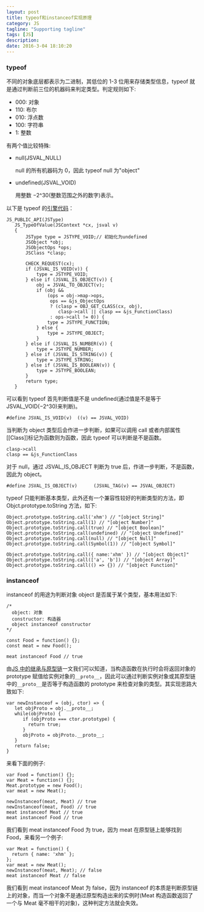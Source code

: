 ```yaml
---
layout: post
title: typeof和instanceof实现原理
category: JS
tagline: "Supporting tagline"
tags: [JS]
description:
date: 2016-3-04 18:10:20
---
```


### typeof

不同的对象底层都表示为二进制，其低位的 1-3 位用来存储类型信息，typeof 就是通过判断前三位的机器码来判定类型。判定规则如下:

- 000: 对象
- 110: 布尔
- 010: 浮点数
- 100: 字符串
- 1: 整数

有两个值比较特殊:

- null(JSVAL_NULL)

  null 的所有机器码为 0，因此 typeof null 为"object"

- undefined(JSVAL_VOID)

  用整数 −2^30(整数范围之外的数字)表示。

以下是 typeof 的[引擎代码](https://dxr.mozilla.org/classic/source/js/src/jsapi.c)：

```code
JS_PUBLIC_API(JSType)
   JS_TypeOfValue(JSContext *cx, jsval v)
   {
       JSType type = JSTYPE_VOID;// 初始化为undefined
       JSObject *obj;
       JSObjectOps *ops;
       JSClass *clasp;

       CHECK_REQUEST(cx);
       if (JSVAL_IS_VOID(v)) {
           type = JSTYPE_VOID;
       } else if (JSVAL_IS_OBJECT(v)) {
           obj = JSVAL_TO_OBJECT(v);
           if (obj &&
               (ops = obj->map->ops,
                ops == &js_ObjectOps
                ? (clasp = OBJ_GET_CLASS(cx, obj),
                   clasp->call || clasp == &js_FunctionClass)
                : ops->call != 0)) {
               type = JSTYPE_FUNCTION;
           } else {
               type = JSTYPE_OBJECT;
           }
       } else if (JSVAL_IS_NUMBER(v)) {
           type = JSTYPE_NUMBER;
       } else if (JSVAL_IS_STRING(v)) {
           type = JSTYPE_STRING;
       } else if (JSVAL_IS_BOOLEAN(v)) {
           type = JSTYPE_BOOLEAN;
       }
       return type;
   }
```

可以看到 typeof 首先判断值是不是 undefined(通过值是不是等于 JSVAL_VOID(−2^30)来判断)。

```
#define JSVAL_IS_VOID(v)  ((v) == JSVAL_VOID)
```

当判断为 object 类型后会作进一步判断，如果可以调用 call 或者内部属性[[Class]]标记为函数则为函数，因此 typeof 可以判断是不是函数。

```
clasp->call
clasp == &js_FunctionClass
```

对于 null，通过 JSVAL_IS_OBJECT 判断为 true 后，作进一步判断，不是函数，因此为 object。

```
#define JSVAL_IS_OBJECT(v)      (JSVAL_TAG(v) == JSVAL_OBJECT)
```

typeof 只能判断基本类型，此外还有一个兼容性较好的判断类型的方法，即 Objct.prototype.toString 方法，如下:

```code
Object.prototype.toString.call('xhm') // "[object String]"
Object.prototype.toString.call(1) // "[object Number]"
Object.prototype.toString.call(true) // "[object Boolean]"
Object.prototype.toString.call(undefined) // "[object Undefined]"
Object.prototype.toString.call(null) // "[object Null]"
Object.prototype.toString.call(Symbol(1)) // "[object Symbol]"

Object.prototype.toString.call({ name:'xhm' }) // "[object Object]"
Object.prototype.toString.call(['a', 'b']) // "[object Array]"
Object.prototype.toString.call(() => {}) // "[object Function]"
```

### instanceof

instanceof 的用途为判断对象 object 是否属于某个类型，基本用法如下:

```code
/*
  object: 对象
  constructor: 构造器
  object instanceof constructor
*/

const Food = function() {};
const meat = new Food();

meat instanceof Food // true
```

由[JS 中的继承与原型链](https://juejin.im/post/5cab34def265da034c7002a6)一文我们可以知道，当构造函数在执行时会将返回对象的 prototype 赋值给实例对象的`__proto__`，因此可以通过判断实例对象或其原型链中的`__proto__`是否等于构造函数的 prototype 来检查对象的类型。其实现思路大致如下:

```code
var newInstanceof = (obj, ctor) => {
   let objProto = obj.__proto__;
   while(objProto) {
      if (objProto === ctor.prototype) {
        return true;
      }
      objProto = objProto.__proto__;
   }
   return false;
}
```

来看下面的例子:

```code
var Food = function() {};
var Meat = function() {};
Meat.prototype = new Food();
var meat = new Meat();

newInstanceof(meat, Meat) // true
newInstanceof(meat, Food) // true
meat instanceof Meat // true
meat instanceof Food // true
```

我们看到 meat instanceof Food 为 true，因为 meat 在原型链上能够找到 Food，来看另一个例子:

```code
var Meat = function() {
  return { name: 'xhm' };
};
var meat = new Meat();
newInstanceof(meat, Meat); // false
meat instanceof Meat // false
```

我们看到 meat instanceof Meat 为 false，因为 instanceof 的本质是判断原型链上的对象，而当一个对象不是通过原型构造出来的实例时(Meat 构造函数返回了一个与 Meat 毫不相干的对象)，这种判定方法就会失效。
